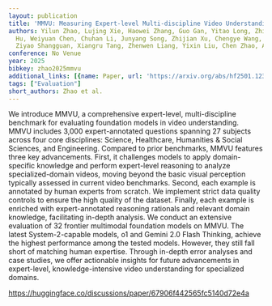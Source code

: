 ```yaml
---
layout: publication
title: 'MMVU: Measuring Expert-level Multi-discipline Video Understanding'
authors: Yilun Zhao, Lujing Xie, Haowei Zhang, Guo Gan, Yitao Long, Zhiyuan Hu, Tongyan
  Hu, Weiyuan Chen, Chuhan Li, Junyang Song, Zhijian Xu, Chengye Wang, Weifeng Pan,
  Ziyao Shangguan, Xiangru Tang, Zhenwen Liang, Yixin Liu, Chen Zhao, Arman Cohan
conference: No Venue
year: 2025
bibkey: zhao2025mmvu
additional_links: [{name: Paper, url: 'https://arxiv.org/abs/hf2501.12380'}]
tags: ["Evaluation"]
short_authors: Zhao et al.
---
```

We introduce MMVU, a comprehensive expert-level, multi-discipline benchmark for evaluating foundation models in video understanding. MMVU includes 3,000 expert-annotated questions spanning 27 subjects across four core disciplines: Science, Healthcare, Humanities & Social Sciences, and Engineering. Compared to prior benchmarks, MMVU features three key advancements. First, it challenges models to apply domain-specific knowledge and perform expert-level reasoning to analyze specialized-domain videos, moving beyond the basic visual perception typically assessed in current video benchmarks. Second, each example is annotated by human experts from scratch. We implement strict data quality controls to ensure the high quality of the dataset. Finally, each example is enriched with expert-annotated reasoning rationals and relevant domain knowledge, facilitating in-depth analysis. We conduct an extensive evaluation of 32 frontier multimodal foundation models on MMVU. The latest System-2-capable models, o1 and Gemini 2.0 Flash Thinking, achieve the highest performance among the tested models. However, they still fall short of matching human expertise. Through in-depth error analyses and case studies, we offer actionable insights for future advancements in expert-level, knowledge-intensive video understanding for specialized domains.

https://huggingface.co/discussions/paper/67906f442565fc5140d72e4a